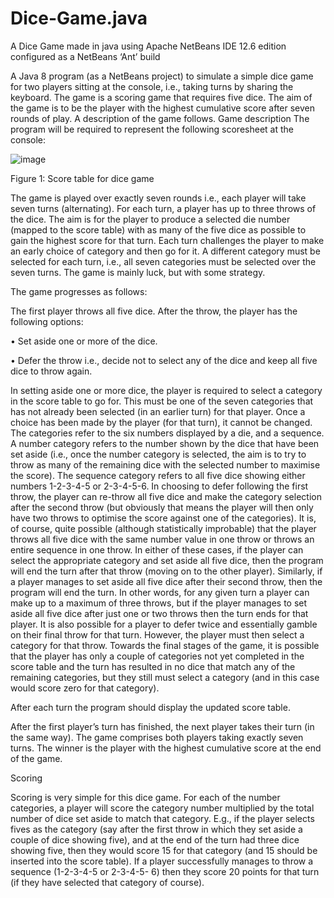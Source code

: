 # Dice-Game.java
A Dice Game made in java using Apache NetBeans IDE 12.6 edition  
configured as a NetBeans ‘Ant’ build


A Java 8 program (as a NetBeans project) to simulate a simple dice game for two players
sitting at the console, i.e., taking turns by sharing the keyboard. The game is a scoring game that requires
five dice. The aim of the game is to be the player with the highest cumulative score after seven rounds of play. 
A description of the game follows.
Game description
The program will be required to represent the following scoresheet at the console:

![image](https://github.com/SadikHyseni/Dice-Game.java/assets/122787525/e70d03d0-b3ff-4efc-97c1-f3e6eb20967f)

Figure 1: Score table for dice game

The game is played over exactly seven rounds i.e., each player will take seven turns (alternating). For each
turn, a player has up to three throws of the dice. The aim is for the player to produce a selected die number
(mapped to the score table) with as many of the five dice as possible to gain the highest score for that turn.
Each turn challenges the player to make an early choice of category and then go for it. A different category
must be selected for each turn, i.e., all seven categories must be selected over the seven turns. The game is
mainly luck, but with some strategy.

The game progresses as follows:

The first player throws all five dice. After the throw, the player has the following options:

• Set aside one or more of the dice.

• Defer the throw i.e., decide not to select any of the dice and keep all five dice to throw again.

In setting aside one or more dice, the player is required to select a category in the score table to go for. This
must be one of the seven categories that has not already been selected (in an earlier turn) for that player.
Once a choice has been made by the player (for that turn), it cannot be changed. The categories refer to the
six numbers displayed by a die, and a sequence. A number category refers to the number shown by the dice
that have been set aside (i.e., once the number category is selected, the aim is to try to throw as many of the
remaining dice with the selected number to maximise the score). The sequence category refers to all five
dice showing either numbers 1-2-3-4-5 or 2-3-4-5-6. In choosing to defer following the first throw, the player
can re-throw all five dice and make the category selection after the second throw (but obviously that means
the player will then only have two throws to optimise the score against one of the categories). It is, of
course, quite possible (although statistically improbable) that the player throws all five dice with the same
number value in one throw or throws an entire sequence in one throw. In either of these cases, if the player
can select the appropriate category and set aside all five dice, then the program will end the turn after that throw (moving on to the other player). Similarly, if a player manages to set aside all five dice after their
second throw, then the program will end the turn. In other words, for any given turn a player can make up to
a maximum of three throws, but if the player manages to set aside all five dice after just one or two throws
then the turn ends for that player. It is also possible for a player to defer twice and essentially gamble on
their final throw for that turn. However, the player must then select a category for that throw. Towards the
final stages of the game, it is possible that the player has only a couple of categories not yet completed in
the score table and the turn has resulted in no dice that match any of the remaining categories, but they still
must select a category (and in this case would score zero for that category).

After each turn the program should display the updated score table.

After the first player’s turn has finished, the next player takes their turn (in the same way). The game
comprises both players taking exactly seven turns. The winner is the player with the highest cumulative
score at the end of the game.

Scoring

Scoring is very simple for this dice game. For each of the number categories, a player will score the category
number multiplied by the total number of dice set aside to match that category. E.g., if the player selects
fives as the category (say after the first throw in which they set aside a couple of dice showing five), and at
the end of the turn had three dice showing five, then they would score 15 for that category (and 15 should
be inserted into the score table). If a player successfully manages to throw a sequence (1-2-3-4-5 or 2-3-4-5-
6) then they score 20 points for that turn (if they have selected that category of course).

